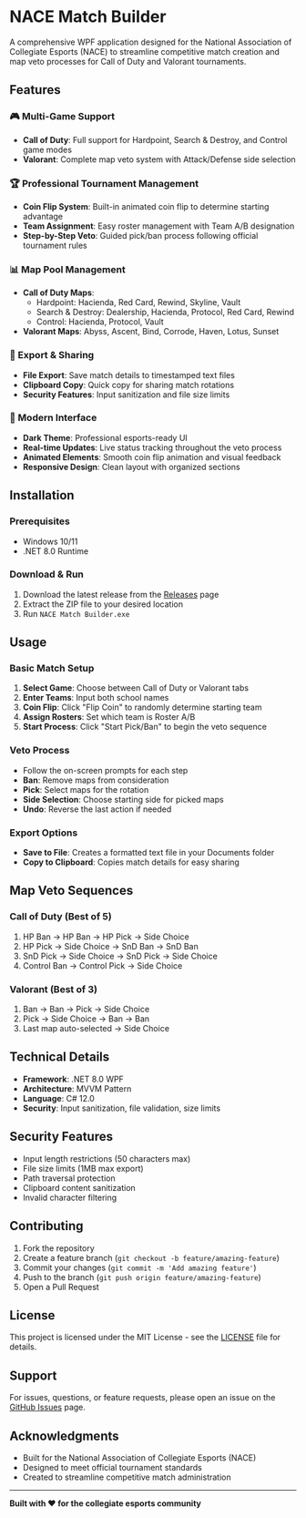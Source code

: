 # NACE Match Builder

A comprehensive WPF application designed for the National Association of Collegiate Esports (NACE) to streamline competitive match creation and map veto processes for Call of Duty and Valorant tournaments.

## Features

### 🎮 Multi-Game Support
- **Call of Duty**: Full support for Hardpoint, Search & Destroy, and Control game modes
- **Valorant**: Complete map veto system with Attack/Defense side selection

### 🏆 Professional Tournament Management
- **Coin Flip System**: Built-in animated coin flip to determine starting advantage
- **Team Assignment**: Easy roster management with Team A/B designation
- **Step-by-Step Veto**: Guided pick/ban process following official tournament rules

### 📊 Map Pool Management
- **Call of Duty Maps**:
  - Hardpoint: Hacienda, Red Card, Rewind, Skyline, Vault
  - Search & Destroy: Dealership, Hacienda, Protocol, Red Card, Rewind
  - Control: Hacienda, Protocol, Vault
- **Valorant Maps**: Abyss, Ascent, Bind, Corrode, Haven, Lotus, Sunset

### 💾 Export & Sharing
- **File Export**: Save match details to timestamped text files
- **Clipboard Copy**: Quick copy for sharing match rotations
- **Security Features**: Input sanitization and file size limits

### 🎨 Modern Interface
- **Dark Theme**: Professional esports-ready UI
- **Real-time Updates**: Live status tracking throughout the veto process
- **Animated Elements**: Smooth coin flip animation and visual feedback
- **Responsive Design**: Clean layout with organized sections

## Installation

### Prerequisites
- Windows 10/11
- .NET 8.0 Runtime

### Download & Run
1. Download the latest release from the [Releases](https://github.com/TerseGarlic/NACE-Match-Builder/releases) page
2. Extract the ZIP file to your desired location
3. Run `NACE Match Builder.exe`

## Usage

### Basic Match Setup
1. **Select Game**: Choose between Call of Duty or Valorant tabs
2. **Enter Teams**: Input both school names
3. **Coin Flip**: Click "Flip Coin" to randomly determine starting team
4. **Assign Rosters**: Set which team is Roster A/B
5. **Start Process**: Click "Start Pick/Ban" to begin the veto sequence

### Veto Process
- Follow the on-screen prompts for each step
- **Ban**: Remove maps from consideration
- **Pick**: Select maps for the rotation
- **Side Selection**: Choose starting side for picked maps
- **Undo**: Reverse the last action if needed

### Export Options
- **Save to File**: Creates a formatted text file in your Documents folder
- **Copy to Clipboard**: Copies match details for easy sharing

## Map Veto Sequences

### Call of Duty (Best of 5)
1. HP Ban → HP Ban → HP Pick → Side Choice
2. HP Pick → Side Choice → SnD Ban → SnD Ban
3. SnD Pick → Side Choice → SnD Pick → Side Choice
4. Control Ban → Control Pick → Side Choice

### Valorant (Best of 3)
1. Ban → Ban → Pick → Side Choice
2. Pick → Side Choice → Ban → Ban
3. Last map auto-selected → Side Choice

## Technical Details

- **Framework**: .NET 8.0 WPF
- **Architecture**: MVVM Pattern
- **Language**: C# 12.0
- **Security**: Input sanitization, file validation, size limits

## Security Features

- Input length restrictions (50 characters max)
- File size limits (1MB max export)
- Path traversal protection
- Clipboard content sanitization
- Invalid character filtering

## Contributing

1. Fork the repository
2. Create a feature branch (`git checkout -b feature/amazing-feature`)
3. Commit your changes (`git commit -m 'Add amazing feature'`)
4. Push to the branch (`git push origin feature/amazing-feature`)
5. Open a Pull Request

## License

This project is licensed under the MIT License - see the [LICENSE](LICENSE) file for details.

## Support

For issues, questions, or feature requests, please open an issue on the [GitHub Issues](https://github.com/TerseGarlic/NACE-Match-Builder/issues) page.

## Acknowledgments

- Built for the National Association of Collegiate Esports (NACE)
- Designed to meet official tournament standards
- Created to streamline competitive match administration

---

**Built with ❤️ for the collegiate esports community**
